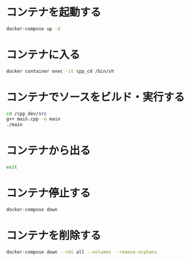 # コンテナを起動する
```bash
docker-compose up -d
```
# コンテナに入る
```bash
docker container exec -it cpp_cd /bin/sh
```

# コンテナでソースをビルド・実行する
```bash
cd /cpp_dev/src
g++ main.cpp -o main
./main
```

# コンテナから出る
```bash
exit
```

# コンテナ停止する

```bash
docker-compose down
```

# コンテナを削除する
```bash
docker-compose down --rmi all --volumes --remove-orphans
```
